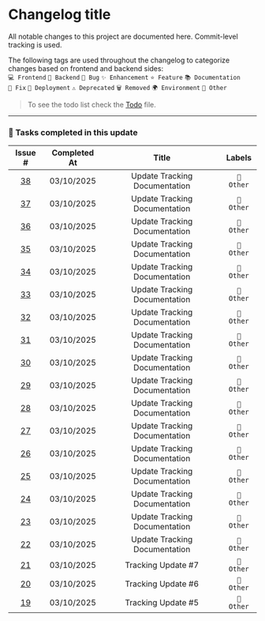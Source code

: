 # Changelog title

All notable changes to this project are documented here. Commit-level tracking is used.

The following tags are used throughout the changelog to categorize changes based on frontend and backend sides:<br>
`💻 Frontend` `🔧 Backend` `🐛 Bug` `✨ Enhancement` `⭐ Feature` `📚 Documentation`<br>
`🔨 Fix` `🚀 Deployment` `⚠️ Deprecated` `🗑️ Removed` `🌍 Environment` `📌 Other`

> To see the todo list check the [Todo](./Todo.md) file.

---

### 🏁 Tasks completed in this update
| Issue # | Completed At | Title | Labels |
|:------:|:------------:|:----:|:----:|
| [38](https://github.com/Gallucky/ClarityBox/pull/38) | 03/10/2025 | Update Tracking Documentation | `📌 Other` |
| [37](https://github.com/Gallucky/ClarityBox/pull/37) | 03/10/2025 | Update Tracking Documentation | `📌 Other` |
| [36](https://github.com/Gallucky/ClarityBox/pull/36) | 03/10/2025 | Update Tracking Documentation | `📌 Other` |
| [35](https://github.com/Gallucky/ClarityBox/pull/35) | 03/10/2025 | Update Tracking Documentation | `📌 Other` |
| [34](https://github.com/Gallucky/ClarityBox/pull/34) | 03/10/2025 | Update Tracking Documentation | `📌 Other` |
| [33](https://github.com/Gallucky/ClarityBox/pull/33) | 03/10/2025 | Update Tracking Documentation | `📌 Other` |
| [32](https://github.com/Gallucky/ClarityBox/pull/32) | 03/10/2025 | Update Tracking Documentation | `📌 Other` |
| [31](https://github.com/Gallucky/ClarityBox/pull/31) | 03/10/2025 | Update Tracking Documentation | `📌 Other` |
| [30](https://github.com/Gallucky/ClarityBox/pull/30) | 03/10/2025 | Update Tracking Documentation | `📌 Other` |
| [29](https://github.com/Gallucky/ClarityBox/pull/29) | 03/10/2025 | Update Tracking Documentation | `📌 Other` |
| [28](https://github.com/Gallucky/ClarityBox/pull/28) | 03/10/2025 | Update Tracking Documentation | `📌 Other` |
| [27](https://github.com/Gallucky/ClarityBox/pull/27) | 03/10/2025 | Update Tracking Documentation | `📌 Other` |
| [26](https://github.com/Gallucky/ClarityBox/pull/26) | 03/10/2025 | Update Tracking Documentation | `📌 Other` |
| [25](https://github.com/Gallucky/ClarityBox/pull/25) | 03/10/2025 | Update Tracking Documentation | `📌 Other` |
| [24](https://github.com/Gallucky/ClarityBox/pull/24) | 03/10/2025 | Update Tracking Documentation | `📌 Other` |
| [23](https://github.com/Gallucky/ClarityBox/pull/23) | 03/10/2025 | Update Tracking Documentation | `📌 Other` |
| [22](https://github.com/Gallucky/ClarityBox/pull/22) | 03/10/2025 | Update Tracking Documentation | `📌 Other` |
| [21](https://github.com/Gallucky/ClarityBox/pull/21) | 03/10/2025 | Tracking Update #7 | `📌 Other` |
| [20](https://github.com/Gallucky/ClarityBox/pull/20) | 03/10/2025 | Tracking Update #6 | `📌 Other` |
| [19](https://github.com/Gallucky/ClarityBox/pull/19) | 03/10/2025 | Tracking Update #5 | `📌 Other` |
